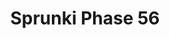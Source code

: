 ---
slug: sprunki-phase-56-2132
title: Sprunki Phase 56
description: "Sprunki Phase 56 is an exciting online game. Play for free directly in your browser!"
icon: /images/popular_mods/Sprunki Phase 56.png
url: https://wowtbc.net/sprunkin/sprunki-phase56/index.html
previewImage: /images/popular_mods/Sprunki Phase 56.png
type: popular mods

# SEO配置
seo:
  title: "Sprunki Phase 56 - Play Free Online Game | Fun Browser Games"
  description: "Sprunki Phase 56 - Play this fun online game for free in your browser. No download required!"
  ogImage: "/images/popular_mods/Sprunki Phase 56.png"
  keywords: "sprunki-phase-56-2132, online game, browser game, free game, popular mods game, play online"

videoUrls:
  - https://www.youtube.com/embed/example1
  - https://www.youtube.com/embed/example2

whyPlay:
  title: "Why Play Sprunki Phase 56?"
  items:
    - "Immersive Gameplay: Sprunki Phase 56 offers an engaging and immersive gaming experience that will keep you entertained for hours"
    - "Challenging Levels: Test your skills with increasingly difficult challenges and obstacles"
    - "Beautiful Graphics: Enjoy stunning visuals and smooth animations that bring the game world to life"
    - "Regular Updates: New content and features are added regularly to keep the game fresh and exciting"
    - "Free to Play: Experience all the fun without spending a penny"
    - "Community Features: Connect with other players, share strategies, and compete for high scores"
    - "Cross-Platform: Play on any device with a web browser, no downloads required"

features:
  title: "Key Features of Sprunki Phase 56"
  image: "/images/popular_mods/Sprunki Phase 56.png"
  items:
    - "Intuitive Controls: Easy to learn controls make Sprunki Phase 56 accessible for players of all skill levels"
    - "Multiple Game Modes: Enjoy various gameplay options that provide different challenges and experiences"
    - "Character Customization: Personalize your gaming experience with unique characters and items"
    - "Achievement System: Complete special tasks to earn rewards and recognition"
    - "Leaderboards: Compete with players worldwide and see who can achieve the highest scores"

characteristics:
  title: "Game Characteristics"
  image: "/images/popular_mods/Sprunki Phase 56.png"
  items:
    - "Genre: Popular mods game with elements of strategy and skill"
    - "Difficulty: Suitable for both casual gamers and those seeking a challenge"
    - "Play Time: Quick sessions or extended gameplay, depending on your preference"
    - "Art Style: Vibrant and engaging visuals that enhance the gaming experience"
    - "Sound Design: Immersive audio that complements the gameplay perfectly"

info: "Sprunki Phase 56 is an exciting online game that offers players a unique and engaging gaming experience. With its intuitive controls, stunning visuals, and challenging gameplay, Sprunki Phase 56 provides hours of entertainment for players of all ages and skill levels. Whether you're looking for a quick gaming session during a break or an extended play session, Sprunki Phase 56 delivers an immersive experience that will keep you coming back for more. The game features multiple levels of increasing difficulty, ensuring that players are constantly challenged as they progress. With regular updates adding new content and features, Sprunki Phase 56 remains fresh and exciting, providing endless entertainment options for its growing community of players."

howToPlayIntro: "Welcome to Sprunki Phase 56! This guide will walk you through the basics and help you master the game. Whether you're a beginner or looking to improve your skills, these tips and instructions will enhance your gaming experience."

howToPlaySteps:
  - title: "Getting Started"
    description: "Begin your Sprunki Phase 56 adventure by familiarizing yourself with the controls. Use your keyboard or mouse to navigate through the game interface. The tutorial will guide you through the basic mechanics and help you understand the objectives."
  - title: "Understanding the Objectives"
    description: "In Sprunki Phase 56, your main goal is to progress through levels by completing specific objectives. Each level presents unique challenges that require different strategies and approaches."
  - title: "Mastering the Controls"
    description: "Practice using the controls to improve your precision and reaction time. Sprunki Phase 56 requires quick reflexes and strategic thinking to overcome obstacles and defeat opponents."
  - title: "Utilizing Power-ups"
    description: "Collect power-ups throughout the game to enhance your abilities and overcome difficult challenges. Each power-up offers unique advantages that can be crucial for success."
  - title: "Developing Strategies"
    description: "As you progress in Sprunki Phase 56, develop effective strategies for different scenarios. Analyze patterns, anticipate challenges, and adapt your approach to maximize your performance."

faq:
  title: "Frequently Asked Questions about Sprunki Phase 56"
  items:
    - question: "Is Sprunki Phase 56 free to play?"
      answer: "Yes, Sprunki Phase 56 is completely free to play directly in your web browser. No downloads or purchases are required to enjoy the full game experience."
    - question: "Can I play Sprunki Phase 56 on mobile devices?"
      answer: "Yes, Sprunki Phase 56 is optimized for both desktop and mobile play. You can enjoy the game on any device with a web browser and internet connection."
    - question: "Are there any in-game purchases?"
      answer: "While Sprunki Phase 56 is free to play, there may be optional in-game purchases available for cosmetic items or additional features that don't affect core gameplay."
    - question: "How often is Sprunki Phase 56 updated?"
      answer: "The developers regularly update Sprunki Phase 56 with new content, features, and improvements based on player feedback and game performance."
    - question: "Can I play Sprunki Phase 56 offline?"
      answer: "Currently, Sprunki Phase 56 requires an internet connection to play as it's a browser-based online game."
    - question: "Is Sprunki Phase 56 suitable for children?"
      answer: "Yes, Sprunki Phase 56 is designed to be family-friendly and suitable for players of all ages."
    - question: "How do I report bugs or issues?"
      answer: "If you encounter any problems while playing Sprunki Phase 56, you can report them through the game's support page or contact the developers directly through their website."
    - question: "Still Have Questions?"
      answer: "If you have additional questions about Sprunki Phase 56 that aren't covered in this FAQ, please visit our support center or contact our customer service team for assistance."
---